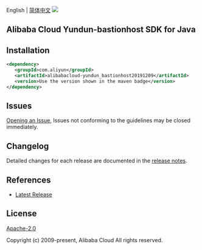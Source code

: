 English | [简体中文](README-CN.md)
![](https://aliyunsdk-pages.alicdn.com/icons/AlibabaCloud.svg)

## Alibaba Cloud Yundun-bastionhost SDK for Java

## Installation

```xml
<dependency>
   <groupId>com.aliyun</groupId>
   <artifactId>alibabacloud-yundun_bastionhost20191209</artifactId>
   <version>Use the version shown in the maven badge</version>
</dependency>
```

## Issues
[Opening an Issue](https://github.com/aliyun/alibabacloud-java-async-sdk/issues/new), Issues not conforming to the guidelines may be closed immediately.

## Changelog
Detailed changes for each release are documented in the [release notes](./ChangeLog.txt).

## References
* [Latest Release](https://github.com/aliyun/alibabacloud-async-java-sdk/)

## License
[Apache-2.0](http://www.apache.org/licenses/LICENSE-2.0)

Copyright (c) 2009-present, Alibaba Cloud All rights reserved.